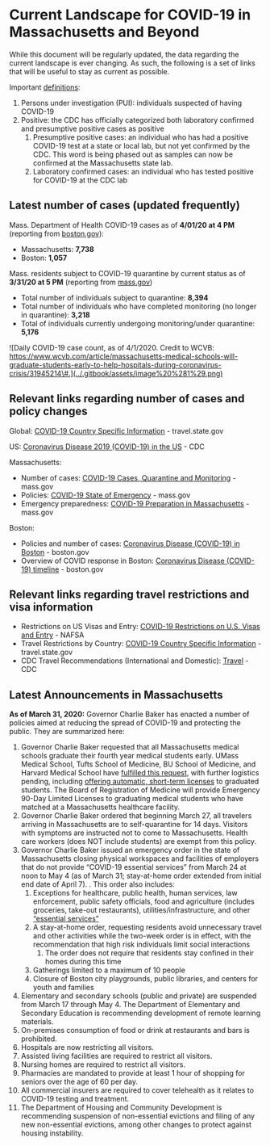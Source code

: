 # Current Landscape for COVID-19 in Massachusetts and Beyond

While this document will be regularly updated, the data regarding the current landscape is ever changing. As such, the following is a set of links that will be useful to stay as current as possible.

Important [definitions](https://www.cdc.gov/coronavirus/2019-ncov/php/reporting-pui.html):

1. Persons under investigation \(PUI\): individuals suspected of having COVID-19
2. Positive: the CDC has officially categorized both laboratory confirmed and presumptive positive cases as positive
   1. Presumptive positive cases: an individual who has had a positive COVID-19 test at a state or local lab, but not yet confirmed by the CDC. This word is being phased out as samples can now be confirmed at the Massachusetts state lab.
   2. Laboratory confirmed cases: an individual who has tested positive for COVID-19 at the CDC lab

## Latest number of cases \(updated frequently\)

Mass. Department of Health COVID-19 cases as of **4/01/20 at 4 PM**  \(reporting from [boston.gov](https://www.boston.gov/news/coronavirus-disease-covid-19-boston)\):

* Massachusetts:  **7,738** 
* Boston:  **1,057** 

Mass. residents subject to COVID-19 quarantine by current status as of **3/31/20 at 5 PM** \(reporting from [mass.gov](https://www.mass.gov/info-details/covid-19-cases-quarantine-and-monitoring)\)

* Total number of individuals subject to quarantine: **8,394**
* Total number of individuals who have completed monitoring \(no longer in quarantine\): **3,218**
* Total of individuals currently undergoing monitoring/under quarantine: **5,176**

![Daily COVID-19 case count, as of 4/1/2020. Credit to WCVB: https://www.wcvb.com/article/massachusetts-medical-schools-will-graduate-students-early-to-help-hospitals-during-coronavirus-crisis/31945214\#.](../.gitbook/assets/image%20%281%29.png)

## Relevant links regarding number of cases and policy changes

Global: [COVID-19 Country Specific Information](https://travel.state.gov/content/travel/en/traveladvisories/COVID-19-Country-Specific-Information.html) - travel.state.gov

US: [Coronavirus Disease 2019 \(COVID-19\) in the US](https://www.cdc.gov/coronavirus/2019-ncov/cases-in-us.html) - CDC

Massachusetts:

* Number of cases: [COVID-19 Cases, Quarantine and Monitoring](https://www.mass.gov/info-details/covid-19-cases-quarantine-and-monitoring) - mass.gov
* Policies: [COVID-19 State of Emergency](https://www.mass.gov/info-details/covid-19-state-of-emergency) - mass.gov
* Emergency preparedness: [COVID-19 Preparation in Massachusetts](https://www.mass.gov/info-details/covid-19-preparation-in-massachusetts) - mass.gov 

Boston:

* Policies and number of cases: [Coronavirus Disease \(COVID-19\) in Boston](https://www.boston.gov/news/coronavirus-disease-covid-19-boston) - boston.gov
* Overview of COVID response in Boston: [Coronavirus Disease \(COVID-19\) timeline](https://www.boston.gov/departments/public-health-commission/coronavirus-timeline) - boston.gov

## Relevant links regarding travel restrictions and visa information

* Restrictions on US Visas and Entry: [COVID-19 Restrictions on U.S. Visas and Entry](https://www.nafsa.org/regulatory-information/covid-19-restrictions-us-visas-and-entry) - NAFSA
* Travel Restrictions by Country: [COVID-19 Country Specific Information](https://travel.state.gov/content/travel/en/traveladvisories/COVID-19-Country-Specific-Information.html) - travel.state.gov
* CDC Travel Recommendations \(International and Domestic\): [Travel](https://www.cdc.gov/coronavirus/2019-ncov/travelers/index.html) - CDC

## **Latest Announcements in Massachusetts**

**As of March 31, 2020:** Governor Charlie Baker has enacted a number of policies aimed at reducing the spread of COVID-19 and protecting the public. They are summarized here:

1. Governor Charlie Baker requested that all Massachusetts medical schools graduate their fourth year medical students early.  UMass Medical School, Tufts School of Medicine, BU School of Medicine, and Harvard Medical School have [fulfilled this request](https://www.masslive.com/coronavirus/2020/03/coronavirus-in-massachusetts-medical-students-graduate-early-to-join-the-chaotic-response-to-covid-19.html), with further logistics pending, including [offering automatic, short-term licenses](https://www.wbur.org/news/2020/03/26/baker-massachusetts-coronavirus) to graduated students. The Board of Registration of Medicine will provide Emergency 90-Day Limited Licenses to graduating medical students who have matched at a Massachusetts healthcare facility.
2. Governor Charlie Baker ordered that beginning March 27, all travelers arriving in Massachusetts are to self-quarantine for 14 days. Visitors with symptoms are instructed not to come to Massachusetts. Health care workers \(does NOT include students\) are exempt from this policy.
3. Governor Charlie Baker issued an emergency order in the state of Massachusetts closing physical workspaces and facilities of employers that do not provide “COVID-19 essential services” from March 24 at noon to May 4 \(as of March 31; stay-at-home order extended from initial end date of April 7\). . This order also includes:
   1. Exceptions for healthcare, public health, human services, law enforcement, public safety officials, food and agriculture \(includes groceries, take-out restaurants\), utilities/infrastructure, and other [“essential services”](https://www.mass.gov/info-details/covid-19-essential-services)
   2. A stay-at-home order, requesting residents avoid unnecessary travel and other activities while the two-week order is in effect, with the recommendation that high risk individuals limit social interactions
      1. The order does not require that residents stay confined in their homes during this time
   3. Gatherings limited to a maximum of 10 people
   4. Closure of Boston city playgrounds, public libraries, and centers for youth and families
4. Elementary and secondary schools \(public and private\) are suspended from March 17 through May 4. The Department of Elementary and Secondary Education is recommending development of remote learning materials. 
5. On-premises consumption of food or drink at restaurants and bars is prohibited.
6. Hospitals are now restricting all visitors. 
7. Assisted living facilities are required to restrict all visitors.
8. Nursing homes are required to restrict all visitors.
9. Pharmacies are mandated to provide at least 1 hour of shopping for seniors over the age of 60 per day. 
10. All commercial insurers are required to cover telehealth as it relates to COVID-19 testing and treatment.
11. The Department of Housing and Community Development is recommending suspension of non-essential evictions and filing of any new non-essential evictions, among other changes to protect against housing instability.

